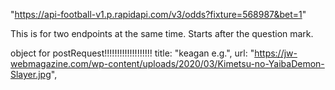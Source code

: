"https://api-football-v1.p.rapidapi.com/v3/odds?fixture=568987&bet=1"

This is for two endpoints at the same time. Starts after the question mark.


object for postRequest!!!!!!!!!!!!!!!!!!!
title: "keagan e.g.",
          url: "https://jw-webmagazine.com/wp-content/uploads/2020/03/Kimetsu-no-YaibaDemon-Slayer.jpg",